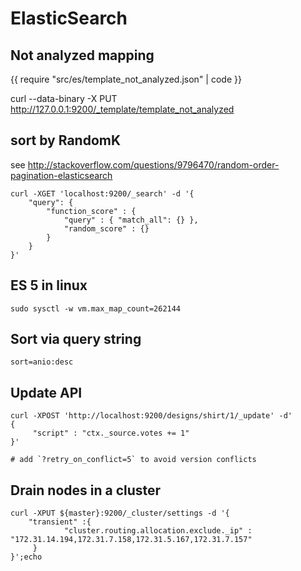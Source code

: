 # ElasticSearch

## Not analyzed mapping

{{ require "src/es/template_not_analyzed.json" | code }}

curl --data-binary -X PUT http://127.0.0.1:9200/_template/template_not_analyzed

## sort by RandomK

see http://stackoverflow.com/questions/9796470/random-order-pagination-elasticsearch

	curl -XGET 'localhost:9200/_search' -d '{
		"query": {
			"function_score" : {
				"query" : { "match_all": {} },
				"random_score" : {}
			}
		}
	}'

## ES 5 in linux

	sudo sysctl -w vm.max_map_count=262144

## Sort via query string

	sort=anio:desc

## Update API

	curl -XPOST 'http://localhost:9200/designs/shirt/1/_update' -d'
	{
		 "script" : "ctx._source.votes += 1"
	}'

	# add `?retry_on_conflict=5` to avoid version conflicts

## Drain nodes in a cluster

	curl -XPUT ${master}:9200/_cluster/settings -d '{
		"transient" :{
				"cluster.routing.allocation.exclude._ip" : "172.31.14.194,172.31.7.158,172.31.5.167,172.31.7.157"
		 }
	}';echo

